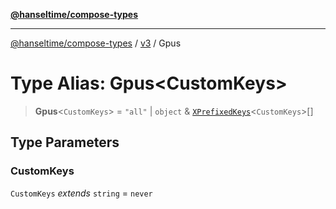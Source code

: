 [**@hanseltime/compose-types**](../../../../README.md)

***

[@hanseltime/compose-types](../../../../README.md) / [v3](../README.md) / Gpus

# Type Alias: Gpus\<CustomKeys\>

> **Gpus**\<`CustomKeys`\> = `"all"` \| `object` & [`XPrefixedKeys`](XPrefixedKeys.md)\<`CustomKeys`\>[]

## Type Parameters

### CustomKeys

`CustomKeys` *extends* `string` = `never`

